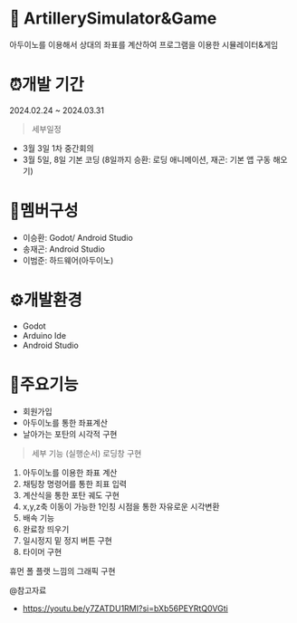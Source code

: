 # 🔫 ArtillerySimulator&Game 
아두이노를 이용해서 상대의 좌표를 계산하여 프로그램을 이용한 시뮬레이터&게임
# ⏰개발 기간
2024.02.24 ~ 2024.03.31
> 세부일정
  * 3월 3일 1차 중간회의
  * 3월 5일, 8일 기본 코딩 (8일까지 승환: 로딩 애니메이션, 재곤: 기본 앱 구동 해오기)

# 👥멤버구성
* 이승환: Godot/ Android Studio
* 송재곤: Android Studio
* 이범준: 하드웨어(아두이노)
# ⚙️개발환경 
* Godot
* Arduino Ide
* Android Studio
# 📌주요기능
* 회원가입
* 아두이노를 통한 좌표계산
* 날아가는 포탄의 시각적 구현
> 세부 기능 (실행순서)
  로딩창 구현
  1. 아두이노를 이용한 좌표 계산
  2. 채팅창 명령어를 통한 죄표 입력
  3. 계산식을 통한 포탄 궤도 구현
  4. x,y,z축 이동이 가능한 1인칭 시점을 통한 자유로운 시각변환
  5. 배속 기능
  6. 완료창 띄우기
  7. 일시정지 밑 정지 버튼 구현
  8. 타이머 구현 

 휴먼 폴 플랫 느낌의 그래픽 구현


@참고자료
* https://youtu.be/y7ZATDU1RMI?si=bXb56PEYRtQ0VGti
